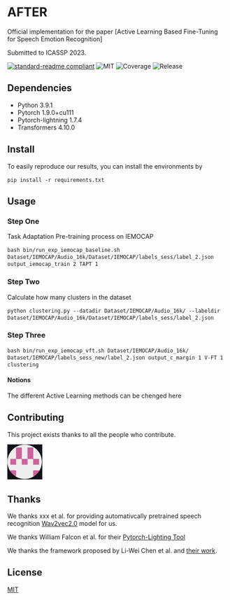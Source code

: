 # AFTER
Official implementation for the paper [Active Learning Based Fine-Tuning for Speech Emotion Recognition]

Submitted to ICASSP 2023.

[![standard-readme compliant](https://img.shields.io/badge/readme%20style-standard-brightgreen.svg?style=flat-square)](https://github.com/RichardLitt/standard-readme)
![MIT](https://img.shields.io/badge/license-MIT-yellowgreen)
![Coverage](https://img.shields.io/badge/coverage-100%25-orange)
![Release](https://img.shields.io/badge/release%20date-Oct%202022-blue)


## Dependencies
 - Python 3.9.1
 - Pytorch 1.9.0+cu111
 - Pytorch-lightning 1.7.4 
 - Transformers 4.10.0


## Install
To easily reproduce our results, you can install the environments by
```
pip install -r requirements.txt
```

## Usage

### Step One

Task Adaptation Pre-training process on IEMOCAP

```
bash bin/run_exp_iemocap_baseline.sh Dataset/IEMOCAP/Audio_16k/Dataset/IEMOCAP/labels_sess/label_2.json output_iemocap_train 2 TAPT 1
```

### Step Two

Calculate how many clusters in the dataset

```
python clustering.py --datadir Dataset/IEMOCAP/Audio_16k/ --labeldir Dataset/IEMOCAP/Audio_16k/Dataset/IEMOCAP/labels_sess/label_2.json
```

### Step Three

```
bash bin/run_exp_iemocap_vft.sh Dataset/IEMOCAP/Audio_16k/ Dataset/IEMOCAP/labels_sess_new/label_2.json output_c_margin 1 V-FT 1 clustering
```

#### Notions

The different Active Learning methods can be chenged here



## Contributing
This project exists thanks to all the people who contribute.

<a href="https://github.com/wykst"> <img src="pics/profile/wang.png"  width="80" >  </a>

## Thanks
We thanks xxx et al. for providing automativcally pretrained speech recognition [Wav2vec2.0](https://huggingface.co/docs/transformers/model_doc/wav2vec2) model for us.

We thanks William Falcon et al. for their [Pytorch-Lighting Tool](https://www.pytorchlightning.ai/team)

We thanks the framework proposed by Li-Wei Chen et al. and [their work](https://arxiv.org/pdf/2110.06309.pdf).

## License

[MIT](LICENSE)
